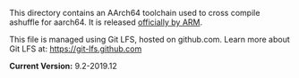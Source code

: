 This directory contains an AArch64 toolchain used to cross compile ashuffle
for aarch64. It is released [officially by ARM](
https://developer.arm.com/tools-and-software/open-source-software/developer-tools/gnu-toolchain/gnu-a/downloads).

This file is managed using Git LFS, hosted on github.com. Learn more about
Git LFS at: https://git-lfs.github.com

**Current Version:** 9.2-2019.12
